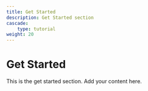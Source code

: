 ```yaml
---
title: Get Started
description: Get Started section
cascade:
    type: tutorial
weight: 20
---
```


# Get Started

This is the get started section. Add your content here.

<!-- TODO: Customize this section -->
